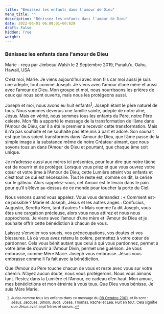 ```yaml
---
title: "Bénissez les enfants dans l'amour de Dieu"
menu_title: ""
description: "Bénissez les enfants dans l'amour de Dieu"
date: 2022-06-01 06:00:01+00:829
draft: False
hidden: True
weight:
---
```

### Bénissez les enfants dans l'amour de Dieu

Marie - reçu par Jimbeau Walsh le 2 Septembre 2019, Punalu’u, Oahu, Hawaii, USA

C’est moi, Marie. Je viens aujourd’hui avec mon fils car moi aussi je suis une adepte, tout comme Joseph. Je viens avec l’amour d’une mère et aussi avec l’amour de Dieu. Mon groupe et moi, nous nourrissons les prières de ceux qui nous sont ouverts, mais nous les protégeons aussi.

Joseph et moi, nous avons eu huit enfants<sup id=”a1”>[1](#f1)</sup>, Joseph étant le père naturel de tous. Nous sommes devenus une famille sainte, adepte de notre aîné, Jésus. Mais en vérité, nous sommes tous les enfants du Père, notre Père céleste. Mon fils a apporté le message de la transformation de l’âme dans l’Amour de Dieu, car il a été le premier à recevoir cette transformation. Mais il n’a pas souhaité et ne souhaite pas être mis à part et adoré. Son souhait est que tous soient transformés dans l’Amour de Dieu, que l’âme passe de la simple image à la substance même de notre Créateur aimant, que nous soyons tous un dans l’Amour de Dieu et pourtant, que chaque âme soit unique.

Je m’adresse aussi aux mères ici présentes, pour leur dire que notre tâche est de nourrir et de protéger. Lorsque vous priez et que vous ouvrez votre cœur et votre âme à l’Amour de Dieu, cette Lumière atteint vos enfants et c’est tout ce qui est nécessaire. Tout le reste est, comme on dit, la cerise sur le gâteau. Alors rappelez-vous, cet Amour est le levain dans le pain pour qu’il s’élève au-dessus de ce monde pour toucher la porte du Ciel.

Nous venons quand vous appelez. Vous vous demandez : « Comment est-ce possible ? Marie et Joseph, Jésus et les autres anges : Confucius, Augustin, Seretta Kem, tant d’autres ! » Mais comme l’a dit Joseph, vous êtes une cargaison précieuse, alors vous nous attirez et nous nous approchons. Je viens avec l’amour d’une mère et l’Amour de Dieu et je souhaite offrir cette bénédiction à chacun de vous.

Laissez s’envoler vos soucis, vos préoccupations, vos doutes et vos blessures. Là où vous avez retenu la colère, permettez à votre cœur de pardonner. Cela vous bénit autant que celui à qui vous pardonnez, permet à votre âme de s’ouvrir à l’Amour Divin, permet une guérison. Je vous embrasse, comme Mère Marie. Joseph vous embrasse. Jésus vous embrasse comme il l’a fait avec la bénédiction.

Que l’Amour du Père touche chacun de vous et reste avec vous sur votre chemin. N’ayez aucun doute, nous vous protégerons. Nous vous aimons tant. Restez dans la Lumière et l’Amour, ce cadeau d’en haut. Mon amour, mes bénédictions et mon étreinte à vous tous. Que Dieu vous bénisse. Je suis Mère Marie.
<small>

1. <large id=”f1”> Judas nomme tous les enfants dans ce message du [08 Octobre 2001](/fr-contemporary-messages/fr-contemporary-messages-by-date-order/fr-contemporary-messages-2001/fr-2001-10-8-1-hr-judas), et ils sont : Jésus, Jacques, Simon, Juda, Joses, Thomas, Rachel et Léa. Huit en tout. Cela signifie que Jésus avait sept frères et sœurs..[↩](#a1)





